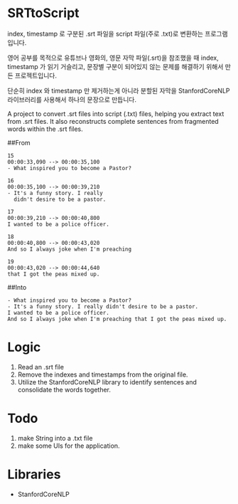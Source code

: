 # SRTtoScript
index, timestamp 로 구분된 .srt 파일을 script 파일(주로 .txt)로 변환하는 프로그램입니다.

영어 공부를 목적으로 유튜브나 영화의, 영문 자막 파일(.srt)을 참조했을 때 index, timestamp 가 읽기 거슬리고, 
문장별 구분이 되어있지 않는 문제를 해결하기 위해서 만든 프로젝트입니다.

단순히 index 와 timestamp 만 제거하는게 아니라 분할된 자막을 StanfordCoreNLP 라이브러리를 사용해서 하나의 문장으로 만듭니다.

A project to convert .srt files into script (.txt) files, helping you extract text from .srt files.
It also reconstructs complete sentences from fragmented words within the .srt files.



##From
```
15
00:00:33,090 --> 00:00:35,100
- What inspired you to become a Pastor?

16
00:00:35,100 --> 00:00:39,210
- It's a funny story. I really
  didn't desire to be a pastor.

17
00:00:39,210 --> 00:00:40,800
I wanted to be a police officer.

18
00:00:40,800 --> 00:00:43,020
And so I always joke when I'm preaching

19
00:00:43,020 --> 00:00:44,640
that I got the peas mixed up.
```

##Into
```
- What inspired you to become a Pastor?
- It's a funny story. I really didn't desire to be a pastor.
I wanted to be a police officer.
And so I always joke when I'm preaching that I got the peas mixed up.
```

# Logic
1. Read an .srt file
2. Remove the indexes and timestamps from the original file.
3. Utilize the StanfordCoreNLP library to identify sentences and consolidate the words together.

# Todo
1. make String into a .txt file
2. make some UIs for the application.

# Libraries
- StanfordCoreNLP
